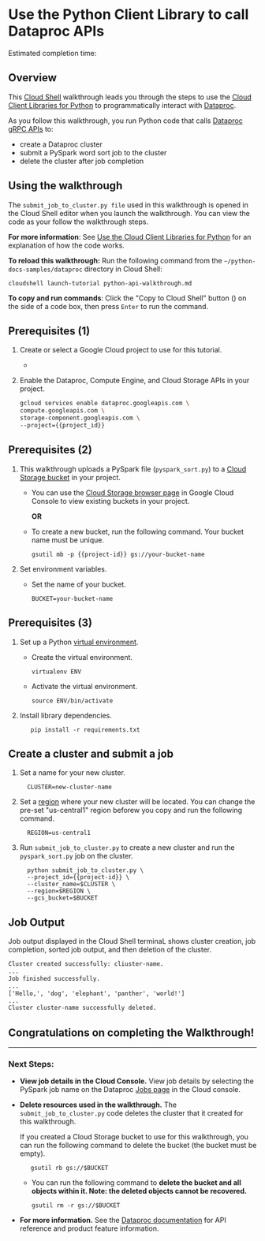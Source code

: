 # Use the Python Client Library to call Dataproc APIs

Estimated completion time: <walkthrough-tutorial-duration duration="5"></walkthrough-tutorial-duration>

## Overview

This [Cloud Shell](https://cloud.google.com/shell/docs/) walkthrough leads you
through the steps to use the
[Cloud Client Libraries for Python](https://googleapis.github.io/google-cloud-python/latest/dataproc/index.html)
to programmatically interact with [Dataproc](https://cloud.google.com/dataproc/docs/).

As you follow this walkthrough, you run Python code that calls
[Dataproc gRPC APIs](https://cloud.google.com/dataproc/docs/reference/rpc/)
to:

* create a Dataproc cluster
* submit a PySpark word sort job to the cluster
* delete the cluster after job completion

## Using the walkthrough

The `submit_job_to_cluster.py file` used in this walkthrough is opened in the
Cloud Shell editor when you launch the walkthrough. You can view
the code as your follow the walkthrough steps.

**For more information**: See [Use the Cloud Client Libraries for Python](https://cloud.google.com/dataproc/docs/tutorials/python-library-example) for
an explanation of how the code works.

**To reload this walkthrough:** Run the following command from the
`~/python-docs-samples/dataproc` directory in Cloud Shell:

    cloudshell launch-tutorial python-api-walkthrough.md

**To copy and run commands**: Click the "Copy to Cloud Shell" button
  (<walkthrough-cloud-shell-icon></walkthrough-cloud-shell-icon>)
  on the side of a code box, then press `Enter` to run the command.

## Prerequisites (1)

<walkthrough-watcher-constant key="project_id" value="<project_id>"></walkthrough-watcher-constant>

1. Create or select a Google Cloud project to use for this
   tutorial.
   * <walkthrough-project-setup billing="true"></walkthrough-project-setup>

1. Enable the Dataproc, Compute Engine, and Cloud Storage APIs in your
   project.
 
    ```bash
    gcloud services enable dataproc.googleapis.com \
    compute.googleapis.com \
    storage-component.googleapis.com \
    --project={{project_id}}
    ```

## Prerequisites (2)

1. This walkthrough uploads a PySpark file (`pyspark_sort.py`) to a
   [Cloud Storage bucket](https://cloud.google.com/storage/docs/key-terms#buckets) in
   your project.
   * You can use the [Cloud Storage browser page](https://console.cloud.google.com/storage/browser)
     in Google Cloud Console to view existing buckets in your project.

     **OR**

   * To create a new bucket, run the following command. Your bucket name must be unique.

         gsutil mb -p {{project-id}} gs://your-bucket-name
    

2. Set environment variables.
   * Set the name of your bucket.
    
         BUCKET=your-bucket-name

## Prerequisites (3)

1. Set up a Python
   [virtual environment](https://virtualenv.readthedocs.org/en/latest/).

    * Create the virtual environment.

          virtualenv ENV

    * Activate the virtual environment.
    
          source ENV/bin/activate

1. Install library dependencies.

          pip install -r requirements.txt

## Create a cluster and submit a job

1. Set a name for your new cluster.

         CLUSTER=new-cluster-name

1. Set a [region](https://cloud.google.com/compute/docs/regions-zones/#available)
   where your new cluster will be located. You can change the pre-set
   "us-central1" region beforew you copy and run the following command.

         REGION=us-central1

1. Run `submit_job_to_cluster.py` to create a new cluster and run the
   `pyspark_sort.py` job on the cluster.

         python submit_job_to_cluster.py \
         --project_id={{project-id}} \
         --cluster_name=$CLUSTER \
         --region=$REGION \
         --gcs_bucket=$BUCKET

## Job Output

Job output displayed in the Cloud Shell terminaL shows cluster creation,
job completion, sorted job output, and then deletion of the cluster.

```xml
Cluster created successfully: cliuster-name.
...
Job finished successfully.
...
['Hello,', 'dog', 'elephant', 'panther', 'world!']
...
Cluster cluster-name successfully deleted.
```

## Congratulations on completing the Walkthrough!
<walkthrough-conclusion-trophy></walkthrough-conclusion-trophy>

---

### Next Steps:

* **View job details in the Cloud Console.** View job details by selecting the
   PySpark job name on the Dataproc 
   [Jobs page](https://console.cloud.google.com/dataproc/jobs)
   in the Cloud console.

* **Delete resources used in the walkthrough.**
   The `submit_job_to_cluster.py` code deletes the cluster that it created for this
   walkthrough.

   If you created a Cloud Storage bucket to use for this walkthrough,
   you can run the following command to delete the bucket (the bucket must be empty).

         gsutil rb gs://$BUCKET

   * You can run the following command to **delete the bucket and all
     objects within it. Note: the deleted objects cannot be recovered.**

         gsutil rm -r gs://$BUCKET
  

* **For more information.** See the [Dataproc documentation](https://cloud.google.com/dataproc/docs/)
   for API reference and product feature information.
